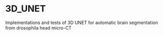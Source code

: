 # 3D_UNET
Implementations and tests of 3D UNET for automatic brain segmentation from drosophila head micro-CT
